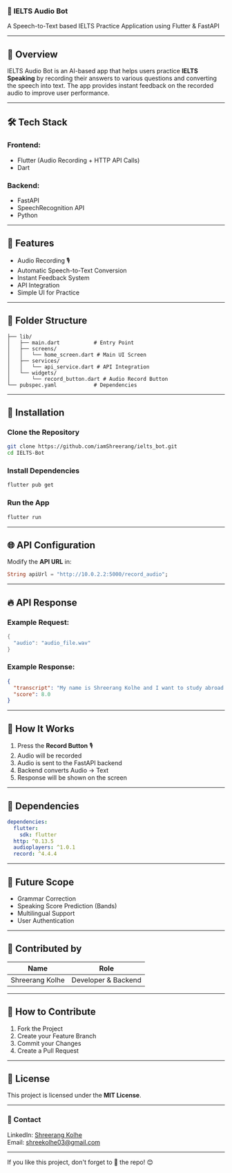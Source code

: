 
### 🎯 **IELTS Audio Bot**  
A Speech-to-Text based IELTS Practice Application using Flutter & FastAPI  

---

## 📌 Overview
IELTS Audio Bot is an AI-based app that helps users practice **IELTS Speaking** by recording their answers to various questions and converting the speech into text. The app provides instant feedback on the recorded audio to improve user performance.

---

## 🛠️ Tech Stack
### Frontend:
- Flutter (Audio Recording + HTTP API Calls)
- Dart

### Backend:
- FastAPI
- SpeechRecognition API
- Python

---

## 🎯 Features
- Audio Recording 🎙️
- Automatic Speech-to-Text Conversion
- Instant Feedback System
- API Integration
- Simple UI for Practice

---

## 📌 Folder Structure
```
├── lib/
│   ├── main.dart           # Entry Point
│   ├── screens/
│   │   └── home_screen.dart # Main UI Screen
│   ├── services/
│   │   └── api_service.dart # API Integration
│   └── widgets/
│       └── record_button.dart # Audio Record Button
└── pubspec.yaml            # Dependencies
```

---

## 🔑 Installation
### Clone the Repository
```bash
git clone https://github.com/iamShreerang/ielts_bot.git
cd IELTS-Bot
```

### Install Dependencies
```bash
flutter pub get
```

### Run the App
```bash
flutter run
```

---

## 🌐 API Configuration
Modify the **API URL** in:
```dart
String apiUrl = "http://10.0.2.2:5000/record_audio";
```

---

## 🔥 API Response
### Example Request:
```dart
{
  "audio": "audio_file.wav"
}
```

### Example Response:
```json
{
  "transcript": "My name is Shreerang Kolhe and I want to study abroad.",
  "score": 8.0
}
```

---

## 🎯 How It Works
1. Press the **Record Button** 🎙️
2. Audio will be recorded
3. Audio is sent to the FastAPI backend
4. Backend converts Audio → Text
5. Response will be shown on the screen

---

## 🚀 Dependencies
```yaml
dependencies:
  flutter:
    sdk: flutter
  http: ^0.13.5
  audioplayers: ^1.0.1
  record: ^4.4.4
```

---

## 📌 Future Scope
- Grammar Correction
- Speaking Score Prediction (Bands)
- Multilingual Support
- User Authentication

---

## 💪 Contributed by
| Name               | Role                  |
|----------------|-----------------------|
| Shreerang Kolhe | Developer & Backend |

---

## 📌 How to Contribute
1. Fork the Project
2. Create your Feature Branch
3. Commit your Changes
4. Create a Pull Request

---

## 📄 License
This project is licensed under the **MIT License**.

---

### 🎯 Contact
LinkedIn: [Shreerang Kolhe](https://www.linkedin.com/in/iamshreerang)  
Email: shreekolhe03@gmail.com  

---

If you like this project, don't forget to 🌟 the repo! 😊

